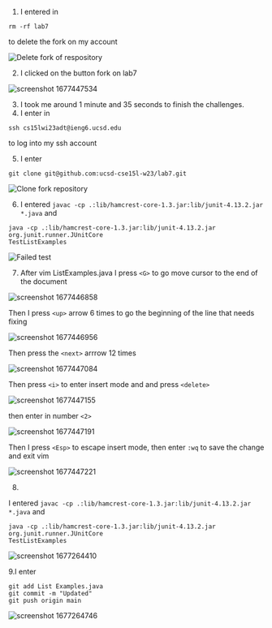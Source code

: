 1. I entered in 
``` 
rm -rf lab7
```
to delete the fork on my account

![Delete fork of respository](https://user-images.githubusercontent.com/122495762/221437976-ae415ac7-38ee-44a4-848e-e3e8ffeca1e5.jpg)

2. I clicked on the button fork on lab7 

![screenshot 1677447534](https://user-images.githubusercontent.com/122495762/221439005-ef396ba0-e8f6-40ce-aa1d-70d079de8c0d.jpg)

3. I took me around 1 minute and 35 seconds to finish the challenges.
4. I enter in 
``` 
ssh cs15lwi23adt@ieng6.ucsd.edu
``` 
to log into my ssh account

5. I enter 
```
git clone git@github.com:ucsd-cse15l-w23/lab7.git
```

![Clone fork repository](https://user-images.githubusercontent.com/122495762/221438075-7e6a60ab-bb93-47f1-9a04-d4e03ddb6840.jpg)

6. I entered ```javac -cp .:lib/hamcrest-core-1.3.jar:lib/junit-4.13.2.jar *.java```
and 

```
java -cp .:lib/hamcrest-core-1.3.jar:lib/junit-4.13.2.jar org.junit.runner.JUnitCore 
TestListExamples
```

![Failed test](https://user-images.githubusercontent.com/122495762/221438229-4f7b15c8-a14a-40f8-8c19-ce201b64d45b.jpg)

7. After vim ListExamples.java
I press ```<G>``` to go move cursor to the end of the document 
 
![screenshot 1677446858](https://user-images.githubusercontent.com/122495762/221438366-be90aa27-0097-44b1-8e38-ed99ebe09563.jpg)
 
Then I press ```<up>``` arrow 6 times to go the beginning of the line that needs fixing
 
![screenshot 1677446956](https://user-images.githubusercontent.com/122495762/221438402-86c92efb-5e95-4bc9-9959-34e7fa7b728b.jpg)
 
Then press the ```<next>``` arrrow 12 times 

![screenshot 1677447084](https://user-images.githubusercontent.com/122495762/221438532-0d673558-77cb-4926-9018-b98c153d8d1f.jpg)

Then press ```<i>``` to enter insert mode and and press ```<delete>```

![screenshot 1677447155](https://user-images.githubusercontent.com/122495762/221438590-383f2732-95a0-48ea-b48c-7e3d163cd9c9.jpg)
 
then enter in number ```<2>```

![screenshot 1677447191](https://user-images.githubusercontent.com/122495762/221438624-822369f4-c10e-44f6-8cd1-c7dd542a1dcc.jpg)
 
 Then I press ```<Esp>``` to escape insert mode, then enter ```:wq``` to save the change and exit vim 
 
 ![screenshot 1677447221](https://user-images.githubusercontent.com/122495762/221438701-1fe3ea58-e5d9-46db-ac0e-3f494a753cff.jpg)
 
8.
  I entered ```javac -cp .:lib/hamcrest-core-1.3.jar:lib/junit-4.13.2.jar *.java```
and 

```
java -cp .:lib/hamcrest-core-1.3.jar:lib/junit-4.13.2.jar org.junit.runner.JUnitCore 
TestListExamples
```
 ![screenshot 1677264410](https://user-images.githubusercontent.com/122495762/221438777-22f96fca-8c64-4df1-ac3a-2f0b36fe22e2.jpg)
 
9.I enter 
 ``` 
 git add List Examples.java
 git commit -m "Updated" 
 git push origin main
 ```
 
 ![screenshot 1677264746](https://user-images.githubusercontent.com/122495762/221438831-872603b4-4415-4e2c-aabd-dd50d0570146.jpg)

